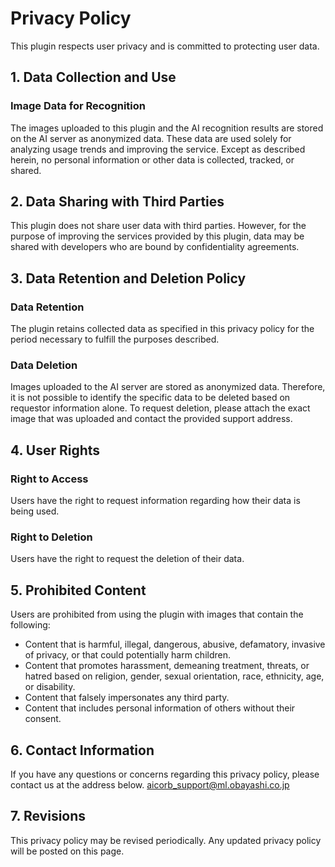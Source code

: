 # Privacy Policy

This plugin respects user privacy and is committed to protecting user data.

## 1. Data Collection and Use

### Image Data for Recognition
The images uploaded to this plugin and the AI recognition results are stored on the AI server as anonymized data. These data are used solely for analyzing usage trends and improving the service. Except as described herein, no personal information or other data is collected, tracked, or shared.
## 2. Data Sharing with Third Parties
This plugin does not share user data with third parties. However, for the purpose of improving the services provided by this plugin, data may be shared with developers who are bound by confidentiality agreements.

## 3. Data Retention and Deletion Policy

### Data Retention
The plugin retains collected data as specified in this privacy policy for the period necessary to fulfill the purposes described.

### Data Deletion
Images uploaded to the AI server are stored as anonymized data. Therefore, it is not possible to identify the specific data to be deleted based on requestor information alone. To request deletion, please attach the exact image that was uploaded and contact the provided support address.

## 4. User Rights

### Right to Access
Users have the right to request information regarding how their data is being used.

### Right to Deletion
Users have the right to request the deletion of their data.

## 5. Prohibited Content
Users are prohibited from using the plugin with images that contain the following:

- Content that is harmful, illegal, dangerous, abusive, defamatory, invasive of privacy, or that could potentially harm children.
- Content that promotes harassment, demeaning treatment, threats, or hatred based on religion, gender, sexual orientation, race, ethnicity, age, or disability.
- Content that falsely impersonates any third party.
- Content that includes personal information of others without their consent.

## 6. Contact Information
If you have any questions or concerns regarding this privacy policy, please contact us at the address below.
aicorb_support@ml.obayashi.co.jp

## 7. Revisions
This privacy policy may be revised periodically. Any updated privacy policy will be posted on this page.